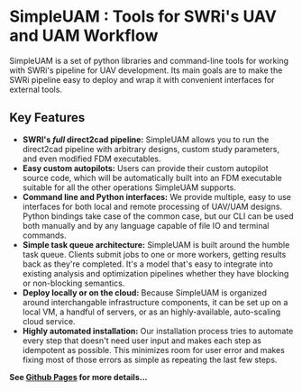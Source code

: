 # SimpleUAM : Tools for SWRi's UAV and UAM Workflow

SimpleUAM is a set of python libraries and command-line tools for working with
SWRi's pipeline for UAV development.
Its main goals are to make the SWRi pipeline easy to deploy and wrap it with
convenient interfaces for external tools.

## Key Features

- **SWRI's *full* direct2cad pipeline:** SimpleUAM allows you to run the
  direct2cad pipeline with arbitrary designs, custom study parameters, and
  even modified FDM executables.
- **Easy custom autopilots:** Users can provide their custom autopilot
  source code, which will be automatically built into an FDM executable suitable
  for all the other operations SimpleUAM supports.
- **Command line and Python interfaces:**
  We provide multiple, easy to use interfaces for both local and remote
  processing of UAV/UAM designs.
  Python bindings take case of the common case, but our CLI can be used
  both manually and by any language capable of file IO and terminal commands.
- **Simple task queue architecture:**
  SimpleUAM is built around the humble task queue.
  Clients submit jobs to one or more workers, getting results back as they're
  completed.
  It's a model that's easy to integrate into existing analysis and
  optimization pipelines whether they have blocking or non-blocking semantics.
- **Deploy locally or on the cloud:**
  Because SimpleUAM is organized around interchangable infrastructure
  components, it can be set up on a local VM, a handful of servers, or as an
  highly-available, auto-scaling cloud service.
- **Highly automated installation:**
  Our installation process tries to automate every step that doesn't need user
  input and makes each step as idempotent as possible.
  This minimizes room for user error and makes fixing most of those errors as
  simple as repeating the last few steps.

**See [Github Pages](https://logics-project.github.io/swri-simple-uam-pipeline/)
for more details...**
